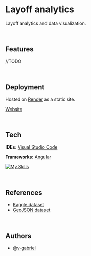 # Layoff analytics
Layoff analytics and data visualization.

<br>

## Features

//TODO

<br>

## Deployment

Hosted on [Render](https://dashboard.render.com/) as a static site.

[Website](https://imdb-movie-rating-predictor.azurewebsites.net/)

  
<br>

## Tech

**IDEs:** [Visual Studio Code](https://code.visualstudio.com/)

**Frameworks:** [Angular](https://angular.io/guide/what-is-angular)

[![My Skills](https://skillicons.dev/icons?i=js,html,scss,typescript,bootstrap)](https://skillicons.dev)

<br>

## References

- [Kaggle dataset](https://www.kaggle.com/datasets/swaptr/layoffs-2022)
- [GeoJSON dataset](https://raw.githubusercontent.com/holtzy/D3-graph-gallery/master/DATA/world.geojson)

<br>

## Authors

- [@v-gabriel](https://github.com/v-gabriel)

